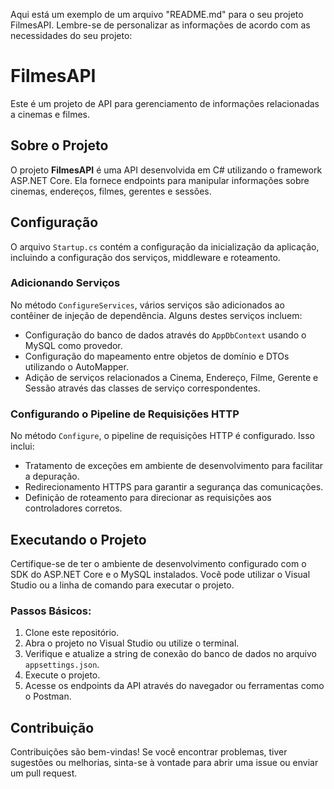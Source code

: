 Aqui está um exemplo de um arquivo "README.md" para o seu projeto FilmesAPI. Lembre-se de personalizar as informações de acordo com as necessidades do seu projeto:

# FilmesAPI

Este é um projeto de API para gerenciamento de informações relacionadas a cinemas e filmes.

## Sobre o Projeto

O projeto **FilmesAPI** é uma API desenvolvida em C# utilizando o framework ASP.NET Core. Ela fornece endpoints para manipular informações sobre cinemas, endereços, filmes, gerentes e sessões.

## Configuração

O arquivo `Startup.cs` contém a configuração da inicialização da aplicação, incluindo a configuração dos serviços, middleware e roteamento.

### Adicionando Serviços

No método `ConfigureServices`, vários serviços são adicionados ao contêiner de injeção de dependência. Alguns destes serviços incluem:

- Configuração do banco de dados através do `AppDbContext` usando o MySQL como provedor.
- Configuração do mapeamento entre objetos de domínio e DTOs utilizando o AutoMapper.
- Adição de serviços relacionados a Cinema, Endereço, Filme, Gerente e Sessão através das classes de serviço correspondentes.

### Configurando o Pipeline de Requisições HTTP

No método `Configure`, o pipeline de requisições HTTP é configurado. Isso inclui:

- Tratamento de exceções em ambiente de desenvolvimento para facilitar a depuração.
- Redirecionamento HTTPS para garantir a segurança das comunicações.
- Definição de roteamento para direcionar as requisições aos controladores corretos.

## Executando o Projeto

Certifique-se de ter o ambiente de desenvolvimento configurado com o SDK do ASP.NET Core e o MySQL instalados. Você pode utilizar o Visual Studio ou a linha de comando para executar o projeto.

### Passos Básicos:

1. Clone este repositório.
2. Abra o projeto no Visual Studio ou utilize o terminal.
3. Verifique e atualize a string de conexão do banco de dados no arquivo `appsettings.json`.
4. Execute o projeto.
5. Acesse os endpoints da API através do navegador ou ferramentas como o Postman.

## Contribuição

Contribuições são bem-vindas! Se você encontrar problemas, tiver sugestões ou melhorias, sinta-se à vontade para abrir uma issue ou enviar um pull request.
